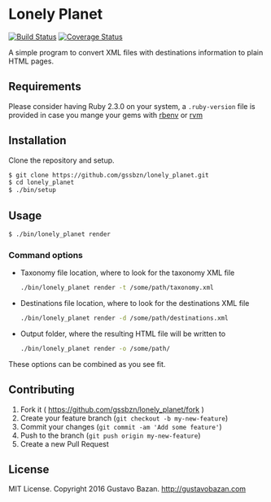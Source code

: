 # Lonely Planet
[![Build Status](https://travis-ci.org/gssbzn/lonely_planet.svg?branch=master)](https://travis-ci.org/gssbzn/lonely_planet)
[![Coverage Status](https://coveralls.io/repos/gssbzn/lonely_planet/badge.svg?branch=master&service=github)](https://coveralls.io/github/gssbzn/lonely_planet?branch=master)

A simple program to convert XML files with destinations information
to plain HTML pages.

## Requirements

Please consider having Ruby 2.3.0 on your system,
a `.ruby-version` file is provided in case you mange
your gems with [rbenv](https://github.com/rbenv/rbenv#installation)
or [rvm](http://rvm.io/rvm/install)

## Installation

Clone the repository and setup.

```sh
$ git clone https://github.com/gssbzn/lonely_planet.git
$ cd lonely_planet
$ ./bin/setup
```

## Usage

```sh
$ ./bin/lonely_planet render
```

### Command options

- Taxonomy file location, where to look for the taxonomy XML file
    ```sh
    ./bin/lonely_planet render -t /some/path/taxonomy.xml
    ```
- Destinations file location, where to look for the destinations XML file
    ```sh
    ./bin/lonely_planet render -d /some/path/destinations.xml
    ```
- Output folder, where the resulting HTML file will be written to
    ```sh
    ./bin/lonely_planet render -o /some/path/
    ```

These options can be combined as you see fit.

## Contributing

1. Fork it ( https://github.com/gssbzn/lonely_planet/fork )
2. Create your feature branch (`git checkout -b my-new-feature`)
3. Commit your changes (`git commit -am 'Add some feature'`)
4. Push to the branch (`git push origin my-new-feature`)
5. Create a new Pull Request

## License

MIT License. Copyright 2016 Gustavo Bazan. http://gustavobazan.com
